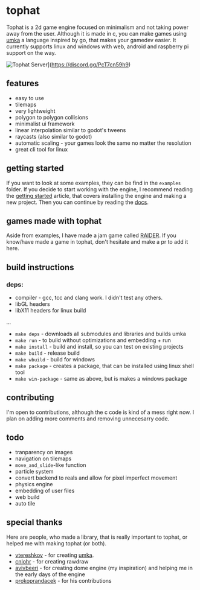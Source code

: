 # tophat

Tophat is a 2d game engine focused on minimalism and not taking power away from the user. Although it is made in c, you can make games using [umka](https://github.com/vtereshkov/umka-lang) a language inspired by go, that makes your gamedev easier. It currently supports linux and windows with web, android and raspberry pi support on the way.

![Tophat Server](https://img.shields.io/discord/846663478873030666.svg?label=Discord&logo=Discord&colorB=7289da)](https://discord.gg/PcT7cn59h9)

## features

- easy to use
- tilemaps
- very lightweight
- polygon to polygon collisions
- minimalist ui framework
- linear interpolation similar to godot's tweens
- raycasts (also similar to godot)
- automatic scaling - your games look the same no matter the resolution
- great cli tool for linux

## getting started

If you want to look at some examples, they can be find in the `examples` folder. If you decide to start working with the engine, I recommend reading the [getting started](https://github.com/marekmaskarinec/tophat/wiki/Getting-started) article, that covers installing the engine and making a new project. Then you can continue by reading the [docs](https://github.com/marekmaskarinec/tophat/wiki/Umka-libraries).

## games made with tophat

Aside from examples, I have made a jam game called [RAIDER](https://maskarinec.itch.io/RAIDER). If you know/have made a game in tophat, don't hesitate and make a pr to add it here.

## build instructions

### deps:
  - compiler - gcc, tcc and clang work. I didn't test any others.
  - libGL headers
  - libX11 headers for linux build
 
...

- `make deps` - downloads all submodules and libraries and builds umka
- `make run` - to build without optimizations and embedding + run
- `make install` - build and install, so you can test on existing projects
- `make build` - release build
- `make wbuild` - build for windows
- `make package` - creates a package, that can be installed using linux shell tool
- `make win-package` - same as above, but is makes a windows package


## contributing

I'm open to contributions, although the c code is kind of a mess right now. I plan on adding more comments and removing unnecesarry code.

## todo

- tranparency on images
- navigation on tilemaps
- `move_and_slide`-like function
- particle system
- convert backend to reals and allow for pixel imperfect movement
- physics engine
- embedding of user files
- web build
- auto tile

## special thanks

Here are people, who made a library, that is really important to tophat, or helped me with making tophat (or both).

- [vtereshkov](https://github.com/vtereshkov) - for creating [umka](https://github.com/vtereshkov/umka-lang).
- [cnlohr](https://github.com/cnlohr) - for creating rawdraw
- [avivbeeri](https://github.com/avivbeeri) - for creating dome engine (my inspiration) and helping me in the early days of the engine
- [prokoprandacek](https://github.com/prokoprandacek) - for his contributions
